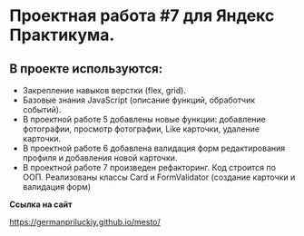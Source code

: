 # Проектная работа #7 для Яндекс Практикума.

## В проекте используются:
* Закрепление навыков верстки (flex, grid).
* Базовые знания JavaScript (описание функций, обработчик событий).
* В проектной работе 5 добавлены новые функции: добавление фотографии, просмотр фотографии, Like карточки, удаление карточки.
* В проектной работе 6 добавлена валидация форм редактирования профиля и добавления новой карточки.
* В проектной работе 7 произведен рефакторинг. Код строится по ООП. Реализованы классы Card  и FormValidator (создание карточки и валидация форм)

**Ссылка на сайт**

https://germanpriluckiy.github.io/mesto/



